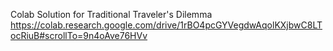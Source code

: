 Colab Solution for Traditional Traveler's Dilemma
https://colab.research.google.com/drive/1rBO4pcGYVegdwAqolKXjbwC8LTocRiuB#scrollTo=9n4oAve76HVv
